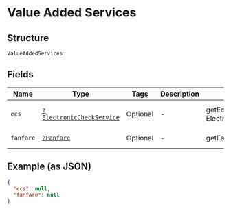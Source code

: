 
# Value Added Services

## Structure

`ValueAddedServices`

## Fields

| Name | Type | Tags | Description | Getter | Setter |
|  --- | --- | --- | --- | --- | --- |
| `ecs` | [`?ElectronicCheckService`](../../doc/models/electronic-check-service.md) | Optional | - | getEcs(): ?ElectronicCheckService | setEcs(?ElectronicCheckService ecs): void |
| `fanfare` | [`?Fanfare`](../../doc/models/fanfare.md) | Optional | - | getFanfare(): ?Fanfare | setFanfare(?Fanfare fanfare): void |

## Example (as JSON)

```json
{
  "ecs": null,
  "fanfare": null
}
```

